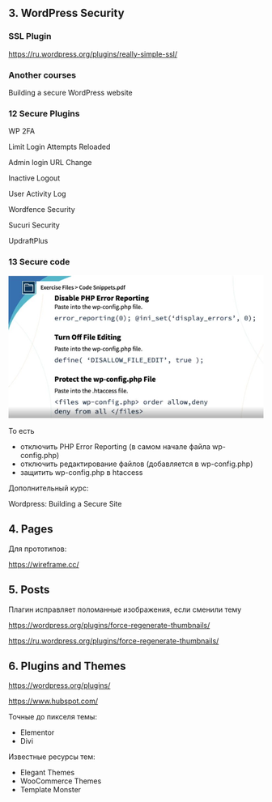 ## 3. WordPress Security

### SSL Plugin

https://ru.wordpress.org/plugins/really-simple-ssl/

### Another courses

Building a secure WordPress website

### 12 Secure Plugins

WP 2FA

Limit Login Attempts Reloaded

Admin login URL Change

Inactive Logout

User Activity Log

Wordfence Security

Sucuri Security

UpdraftPlus

### 13 Secure code

<img src="img/code-snippets.jpg" alt="drawing" width="600"/>

То есть 
- отключить PHP Error Reporting (в самом начале файла wp-config.php) 
- отключить редактирование файлов (добавляется в wp-config.php) 
- защитить wp-config.php в htaccess

Дополнительный курс:

Wordpress: Building a Secure Site

## 4. Pages

Для прототипов:

https://wireframe.cc/

## 5. Posts

Плагин исправляет поломанные изображения, если сменили тему

https://wordpress.org/plugins/force-regenerate-thumbnails/

https://ru.wordpress.org/plugins/force-regenerate-thumbnails/

## 6. Plugins and Themes

https://wordpress.org/plugins/

https://www.hubspot.com/

Точные до пикселя темы:  

- Elementor
- Divi

Известные ресурсы тем:  

- Elegant Themes
- WooCommerce Themes
- Template Monster



